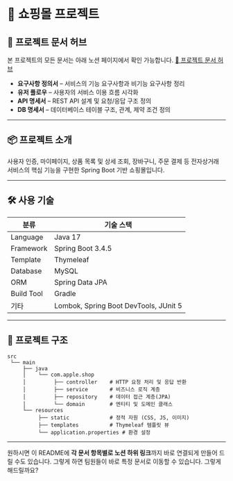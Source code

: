 

# 🛒 쇼핑몰 프로젝트

## 📖 프로젝트 문서 허브

본 프로젝트의 모든 문서는 아래 노션 페이지에서 확인 가능합니다.
[📄 프로젝트 문서 허브](https://shopping-mall.notion.site/21a25e3f71a4809e982ecae26ba6cb96)

* **요구사항 정의서** – 서비스의 기능 요구사항과 비기능 요구사항 정리
* **유저 플로우** – 사용자의 서비스 이용 흐름 시각화
* **API 명세서** – REST API 설계 및 요청/응답 구조 정의
* **DB 명세서** – 데이터베이스 테이블 구조, 관계, 제약 조건 정의

---

## 📦 프로젝트 소개

사용자 인증, 마이페이지, 상품 목록 및 상세 조회, 장바구니, 주문 결제 등
전자상거래 서비스의 핵심 기능을 구현한 Spring Boot 기반 쇼핑몰입니다.

---

## 🛠️ 사용 기술

| 분류         | 기술 스택                                 |
| ---------- | ------------------------------------- |
| Language   | Java 17                               |
| Framework  | Spring Boot 3.4.5                     |
| Template   | Thymeleaf                             |
| Database   | MySQL                                 |
| ORM        | Spring Data JPA                       |
| Build Tool | Gradle                                |
| 기타         | Lombok, Spring Boot DevTools, JUnit 5 |

---

## 📂 프로젝트 구조

```plaintext
src
 └── main
     ├── java
     │    └── com.apple.shop
     │         ├── controller    # HTTP 요청 처리 및 응답 반환
     │         ├── service       # 비즈니스 로직 계층
     │         ├── repository    # 데이터 접근 계층(JPA)
     │         └── domain        # 엔티티 및 도메인 클래스
     └── resources
          ├── static             # 정적 자원 (CSS, JS, 이미지)
          ├── templates          # Thymeleaf 템플릿 뷰
          └── application.properties # 환경 설정
```

---

원하시면 이 README에 **각 문서 항목별로 노션 하위 링크**까지 바로 연결되게 만들어 드릴 수도 있습니다.
그렇게 하면 팀원들이 바로 특정 문서로 이동할 수 있습니다. 그렇게 해드릴까요?
